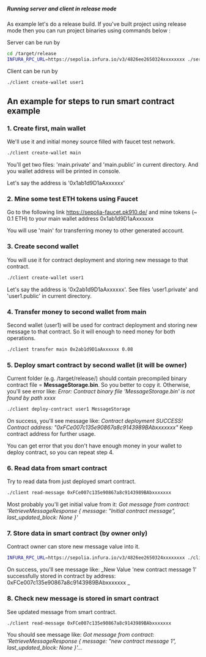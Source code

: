 ##### Running server and client in release mode

As example let's do a release build. If you've built project using release mode then you can run project binaries using commands below :

Server can be run by
```bash
cd /target/release
INFURA_RPC_URL=https://sepolia.infura.io/v3/4826ee2650324xxxxxxxx ./server
```

Client can be run by
```bash
./client create-wallet user1
```

## An example for steps to run smart contract example

### 1. Create first, main wallet
We'll use it and initial money source filled with faucet test network. 

```bash
./client create-wallet main
```
You'll get two files: 'main.private' and 'main.public' in current directory. And you wallet address will be printed in console.

Let's say the address is '0x1ab1d9D1aAxxxxxx'

### 2. Mine some test ETH tokens using Faucet
Go to the following link
https://sepolia-faucet.pk910.de/
 and mine tokens (~ 0.1 ETH) to your main wallet address 0x1ab1d9D1aAxxxxxx

You will use 'main' for transferring money to other generated account.

### 3. Create second wallet
You will use it for contract deployment and storing new message to that contract.

```bash
./client create-wallet user1
```

Let's say the address is '0x2ab1d9D1aAxxxxxx'. See files 'user1.private' and 'user1.public' in current directory.

### 4. Transfer money to second wallet from main
Second wallet (user1) will be used for contract deployment and storing new message to that contract. So it will enough to need money for both operations.

```bash
./client transfer main 0x2ab1d9D1aAxxxxxx 0.08
```

### 5. Deploy smart contract by second wallet (it will be owner)

Current folder (e.g. /target/release/) should contain precompiled binary contract file = **MessageStorage.bin**. So you better to copy it. Otherwise, you'll see error like: _Error: Contract binary file 'MessageStorage.bin' is not found by path xxxx_

```bash
./client deploy-contract user1 MessageStorage
```
On success, you'll see message like: _Contract deployment SUCCESS! Contract address: "0xFCe007c135e90867a8c9143989BAbxxxxxxx"_
Keep contract address for further usage.

You can get error that you don't have enough money in your wallet to deploy contract, so you can repeat step 4.

### 6. Read data from smart contract
Try to read data from just deployed smart contract.

```bash
./client read-message 0xFCe007c135e90867a8c9143989BAbxxxxxxx
```

Most probably you'll get initial value from it: _Got message from contract: 'RetrieveMessageResponse { message: "Initial contract message", last_updated_block: None }'_

### 7. Store data in smart contract (by owner only)
Contract owner can store new message value into it.

```bash
INFURA_RPC_URL=https://sepolia.infura.io/v3/4826ee2650324xxxxxxxx ./client store-message user1 0xFCe007c135e90867a8c9143989BAbxxxxxxx "new contract message 1"
```

On success, you'll see message like: _New Value 'new contract message 1' successfully stored in contract by address: 0xFCe007c135e90867a8c9143989BAbxxxxxxx
_

### 8. Check new message is stored in smart contract
See updated message from smart contract.

```bash
./client read-message 0xFCe007c135e90867a8c9143989BAbxxxxxxx
```

You should see message like: _Got message from contract: 'RetrieveMessageResponse { message: "new contract message 1", last_updated_block: None }'..._

